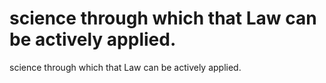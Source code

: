 # science through which that Law can be actively applied.

science through which that Law can be actively applied.